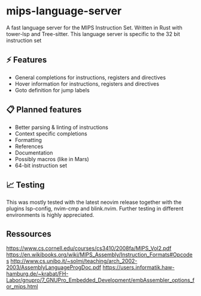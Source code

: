 # mips-language-server
A fast language server for the MIPS Instruction Set.
Written in Rust with tower-lsp and Tree-sitter.
This language server is specific to the 32 bit instruction set

## ⚡️ Features
- General completions for instructions, registers and directives
- Hover information for instructions, registers and directives
- Goto definition for jump labels

## 📋 Planned features
- Better parsing & linting of instructions
- Context specific completions
- Formatting
- References
- Documentation
- Possibly macros (like in Mars)
- 64-bit instruction set

## 📈 Testing
This was mostly tested with the latest neovim release together with the plugins lsp-config, nvim-cmp and blink.nvim.
Further testing in different environments is highly appreciated.

## Ressources
https://www.cs.cornell.edu/courses/cs3410/2008fa/MIPS_Vol2.pdf
https://en.wikibooks.org/wiki/MIPS_Assembly/Instruction_Formats#Opcodes
http://www.cs.unibo.it/~solmi/teaching/arch_2002-2003/AssemblyLanguageProgDoc.pdf
https://users.informatik.haw-hamburg.de/~krabat/FH-Labor/gnupro/7_GNUPro_Embedded_Development/embAssembler_options_for_mips.html
